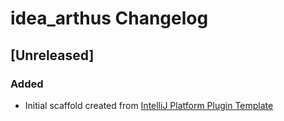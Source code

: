 <!-- Keep a Changelog guide -> https://keepachangelog.com -->

# idea_arthus Changelog

## [Unreleased]
### Added
- Initial scaffold created from [IntelliJ Platform Plugin Template](https://github.com/JetBrains/intellij-platform-plugin-template)
